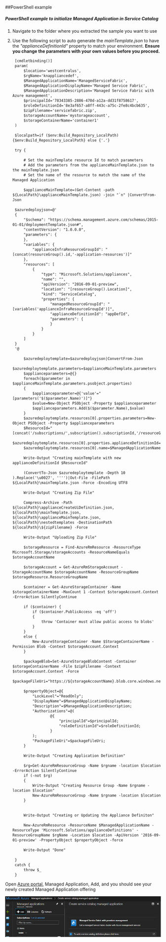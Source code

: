 ##PowerShell example
##### PowerShell example to initialize Managed Application in Service Catalog

1. Navigate to the folder where you extracted the sample you want to use
2. Use the following script to auto generate the *mainTemplate.json* to have the *"applianceDefinitionId"* property to match your environment. 
**Ensure you change the parameters with your own values before you proceed.**

		[cmdletbinding()]
		param(
		    $location='westcentralus',
		    $rgName='knappliancedef',
		    $ManagedApplicationName='ManagedServiceFabric',
		    $ManagedApplicationDisplayName='Managed Service Fabric',
		    $ManagedApplicationDescription='Managed Service Fabric with Azure management',
		    $principalId='78343385-2886-470d-a12a-dd31f8758617',
		    $roleDefinitionId='8e3af657-a8ff-443c-a75c-2fe8c4bcb635',
		    $zipFilename='servicefabric.zip',
		    $storageAccountName='mystorageaccount',
		    $storageContainerName='container1'
		)
		
		$localpath=if ($env:Build_Repository_LocalPath) {$env:Build_Repository_LocalPath} else {'.'}
		
		try {
		
		    # Set the mainTemplate resource Id to match parameters
		    # Add the parameters from the applianceMainTemplate.json to the mainTemplate.json
		    # Set the name of the resource to match the name of the Managed Application
		
		    $applianceMainTemplate=(Get-Content -path ${LocalPath}\applianceMainTemplate.json) -join "`n" |ConvertFrom-Json 
		
		$azuredeployjson=@'
		{
		    "$schema": "https://schema.management.azure.com/schemas/2015-01-01/deploymentTemplate.json#",
		    "contentVersion": "1.0.0.0",
		    "parameters": {
		    },
		    "variables": {
		        "applianceInfraResourceGroupId": "[concat(resourceGroup().id,'-application-resources')]"
		    },
		    "resources": [
		        {
		            "type": "Microsoft.Solutions/appliances",
		            "name": "",
		            "apiVersion": "2016-09-01-preview",
		            "location": "[resourceGroup().Location]",
		            "kind": "ServiceCatalog",
		            "properties": {
		                "managedResourceGroupId": "[variables('applianceInfraResourceGroupId')]",
		                "applianceDefinitionId": "appDefId",
		                "parameters": {
		                }
		            }
		        }
		    ]
		}
		'@
		
		    $azuredeploytemplate=$azuredeployjson|ConvertFrom-Json
		    $azuredeploytemplate.parameters=$applianceMainTemplate.parameters
		    $applianceparameters=@{}
		    foreach($parameter in $applianceMainTemplate.parameters.psobject.properties)
		    {
		        $applianceparameter=@{'value'="[parameters('$($parameter.Name)')]"}
		        $value=New-Object PSObject -Property $applianceparameter
		        $applianceparameters.Add($($parameter.Name),$value)
		    }
		    $azuredeploytemplate.resources[0].properties.parameters=New-Object PSObject -Property $applianceparameters
		    $ResourceId="[concat('/subscriptions/',subscription().subscriptionId,'/resourceGroups/${rgName}/providers/Microsoft.Solutions/applianceDefinitions/${ManagedApplicationName}')]"
		    $azuredeploytemplate.resources[0].properties.applianceDefinitionId=$ResourceId
		    $azuredeploytemplate.resources[0].name=$ManagedApplicationName
		    
		    Write-Output "Creating mainTemplate with new applianceDefinitionId $ResourceId"
		
		    (ConvertTo-Json $azuredeploytemplate -Depth 10 ).Replace('\u0027', '''')|Out-File -FilePath ${LocalPath}\mainTemplate.json -Force -Encoding UTF8
		
		    Write-Output "Creating Zip File"
		
		    Compress-Archive -Path ${localPath}\applianceCreateUiDefinition.json, ${localPath}\mainTemplate.json, ${localPath}\applianceMainTemplate.json, ${localPath}\nestedtemplates -DestinationPath ${localPath}\${zipFilename} -Force
		    
		    Write-Output "Uploading Zip File"
		
		    $storageResource = Find-AzureRmResource -ResourceType Microsoft.Storage/storageAccounts -ResourceNameEquals $storageAccountName
		
		    $storageAccount = Get-AzureRmStorageAccount -StorageAccountName $storageAccountName -ResourceGroupName $storageResource.ResourceGroupName
		
		    $container = Get-AzureStorageContainer -Name $storageContainerName -MaxCount 1 -Context $storageAccount.Context -ErrorAction SilentlyContinue
		
		    if ($container) {
		        if ($container.PublicAccess -eq 'off')
		        {
		            throw 'Container must allow public access to blobs'
		        }
		    }
		    else {
		        New-AzureStorageContainer -Name $StorageContainerName -Permission Blob -Context $storageAccount.Context
		    }
		 
		    $packageBlob=Set-AzureStorageBlobContent -Container $storageContainerName -File $zipFilename -Context $storageAccount.Context -Force
		    $packageFileUri="https://${storageAccountName}.blob.core.windows.net/${storageContainerName}/${zipFilename}"
		
		    $propertyObject=@{
		        "LockLevel"="ReadOnly";
		        "DisplayName"=$ManagedApplicationDisplayName;
		        "Description"=$ManagedApplicationDescription;
		        "Authorizations"=@(	
		                @{
		                    "principalId"=$principalId;
		                    "roleDefinitionId"=$roleDefinitionId;
		                }
		        );
		        "PackageFileUri"=$packageFileUri;
		    }
		
		    Write-Output "Creating Application Definition"
		
		    $rg=Get-AzureRmResourceGroup -Name $rgname -location $location -ErrorAction SilentlyContinue
		    if (-not $rg)
		    {
		        Write-Output "Creating Resource Group -Name $rgname -location $location"
		        New-AzureRmResourceGroup -Name $rgname -location $location
		    }
		
		
		    Write-Output "Creating or Updating the Appliance Definiton"
		    
		    New-AzureRmResource -ResourceName $ManagedApplicationName -ResourceType 'Microsoft.Solutions/applianceDefinitions' -ResourceGroupName $rgName -Location $location -ApiVersion '2016-09-01-preview' -PropertyObject $propertyObject -force
		
		    Write-Output "Done"
		
		}
		catch {
		    throw $_
		}
		     
Open [Azure portal](https://portal.azure.com), Managed Application, Add, and you should see your newly created Managed Application offering

![media](./images/managedapps.png)